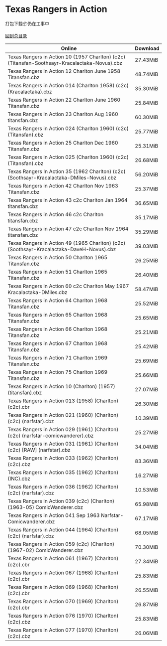 # Texas Rangers in Action

打包下载📦仍在工事中

[回到总目录](/Catalogs.md)







Online | Download
--- | ---
Texas Rangers in Action 10 (1957 Charlton) (c2c) (Titansfan-Soothsayr-Kracalactaka-Novus).cbz | 27.43MiB
Texas Rangers in Action 12 Charlton June 1958 Titansfan.cbz | 48.74MiB
Texas Rangers in Action 014 (Charlton 1958) (c2c) (Kracalactaka).cbz | 35.30MiB
Texas Rangers in Action 22 Charlton June 1960 Titansfan.cbz | 25.84MiB
Texas Rangers in Action 23 Charlton Aug 1960 titansfan.cbz | 60.30MiB
Texas Rangers in Action 024 (Charlton 1960) (c2c) (Titansfan).cbz | 25.77MiB
Texas Rangers in Action 25 Charlton Dec 1960 Titansfan.cbz | 25.31MiB
Texas Rangers in Action 025 (Charlton 1960) (c2c) (Titansfan).cbz | 26.68MiB
Texas Rangers In Action 35 (1962 Charlton) (c2c) (Soothsayr-Kracalactaka-DMiles-Novus).cbz | 56.20MiB
Texas Rangers in Action 42 Charlton Nov 1963 Titansfan.cbz | 25.37MiB
Texas Rangers in Action 43 c2c Charlton Jan 1964 titansfan.cbz | 36.65MiB
Texas Rangers in Action 46 c2c Charlton titansfan.cbz | 35.17MiB
Texas Rangers in Action 47 c2c Charlton Nov 1964 titansfan.cbz | 35.29MiB
Texas Rangers in Action 49 (1965 Charlton) (c2c) (Soothsayr-Kracalactaka-DaveH-Novus).cbz | 39.03MiB
Texas Rangers in Action 50 Charlton 1965 Titansfan.cbz | 26.25MiB
Texas Rangers in Action 51 Charlton 1965 Titansfan.cbz | 26.40MiB
Texas Rangers in Action 60 c2c Charlton May 1967 Kracalactaka-DMiles.cbz | 58.47MiB
Texas Rangers in Action 64 Charlton 1968 Titansfan.cbz | 25.52MiB
Texas Rangers in Action 65 Charlton 1968 Titansfan.cbz | 25.65MiB
Texas Rangers in Action 66 Charlton 1968 Titansfan.cbz | 25.21MiB
Texas Rangers in Action 67 Charlton 1968 Titansfan.cbz | 25.42MiB
Texas Rangers in Action 71 Charlton 1969 Titansfan.cbz | 25.69MiB
Texas Rangers in Action 75 Charlton 1969 Titansfan.cbz | 25.66MiB
Texas Rangers in Action 10 (Charlton) (1957) (titansfan).cbz | 27.07MiB
Texas Rangers in Action 013 (1958) (Charlton) (c2c).cbr | 26.30MiB
Texas Rangers in Action 021 (1960) (Charlton) (c2c) (narfstar).cbz | 10.39MiB
Texas Rangers in Action 029 (1961) (Charlton) (c2c) (narfstar-comicwanderer).cbz | 25.27MiB
Texas Rangers in Action 031 (1961) (Charlton) (c2c) [RAW] (narfstar).cbz | 34.04MiB
Texas Rangers in Action 033 (1962) (Charlton) (c2c).cbz | 83.36MiB
Texas Rangers in Action 035 (1962) (Charlton) (INC).cbz | 16.27MiB
Texas Rangers in Action 036 (1962) (Charlton) (c2c) (narfstar).cbz | 10.53MiB
Texas Rangers in Action 039 (c2c) (Charlton) (1963-05) ComicWanderer.cbz | 65.98MiB
Texas Rangers in Action 041 Sep 1963 Narfstar-Comicwanderer.cbz | 67.17MiB
Texas Rangers in Action 044 (1964) (Charlton) (c2c) (narfstar).cbz | 68.05MiB
Texas Rangers in Action 059 (c2c) (Charlton) (1967-02) ComicWanderer.cbz | 70.30MiB
Texas Rangers in Action 061 (1967) (Charlton) (c2c).cbr | 27.34MiB
Texas Rangers in Action 067 (1968) (Charlton) (c2c).cbr | 25.83MiB
Texas Rangers in Action 069 (1968) (Charlton) (c2c).cbr | 26.55MiB
Texas Rangers in Action 070 (1969) (Charlton) (c2c).cbr | 26.87MiB
Texas Rangers In Action 076 (1970) (Charlton) (c2c).cbz | 25.83MiB
Texas Rangers in Action 077 (1970) (Charlton) (c2c).cbz | 26.06MiB